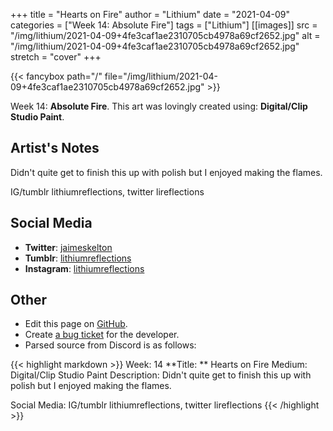 +++
title =       "Hearts on Fire"
author =      "Lithium"
date =        "2021-04-09"
categories =  ["Week 14: Absolute Fire"]
tags =        ["Lithium"]
[[images]]
                      src = "/img/lithium/2021-04-09+4fe3caf1ae2310705cb4978a69cf2652.jpg"
                      alt = "/img/lithium/2021-04-09+4fe3caf1ae2310705cb4978a69cf2652.jpg"
                      stretch = "cover"
+++


{{< fancybox path="/" file="/img/lithium/2021-04-09+4fe3caf1ae2310705cb4978a69cf2652.jpg" >}}


Week 14: **Absolute Fire**. This art was lovingly created using: **Digital/Clip Studio Paint**.

## Artist's Notes

Didn't quite get to finish this up with polish but I enjoyed making the flames.

IG/tumblr lithiumreflections, twitter lireflections

## Social Media

- **Twitter**: [jaimeskelton]()
- **Tumblr**: [lithiumreflections]()
- **Instagram**: [lithiumreflections]()


## Other

- Edit this page on [GitHub](https://github.com/teaminkling/web-refresh/edit/main/blog/content/blog/lithium-week-14-c105.md).
- Create [a bug ticket](https://github.com/teaminkling/web-refresh/issues/new?assignees=&labels=bug&template=problem-report.md&title=) for the developer.
- Parsed source from Discord is as follows:

{{< highlight markdown >}}
Week: 14
**Title:  ** Hearts on Fire
Medium: Digital/Clip Studio Paint
Description: Didn't quite get to finish this up with polish but I enjoyed making the flames.

Social Media: IG/tumblr lithiumreflections, twitter lireflections
{{< /highlight >}}